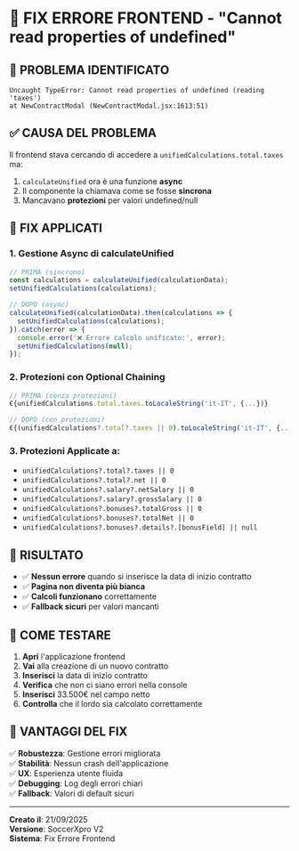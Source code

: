 # 🔧 FIX ERRORE FRONTEND - "Cannot read properties of undefined"

## 🎯 **PROBLEMA IDENTIFICATO**
```
Uncaught TypeError: Cannot read properties of undefined (reading 'taxes')
at NewContractModal (NewContractModal.jsx:1613:51)
```

## ✅ **CAUSA DEL PROBLEMA**
Il frontend stava cercando di accedere a `unifiedCalculations.total.taxes` ma:
1. `calculateUnified` ora è una funzione **async**
2. Il componente la chiamava come se fosse **sincrona**
3. Mancavano **protezioni** per valori undefined/null

## 🔧 **FIX APPLICATI**

### **1. Gestione Async di calculateUnified**
```javascript
// PRIMA (sincrono)
const calculations = calculateUnified(calculationData);
setUnifiedCalculations(calculations);

// DOPO (async)
calculateUnified(calculationData).then(calculations => {
  setUnifiedCalculations(calculations);
}).catch(error => {
  console.error('❌ Errore calcolo unificato:', error);
  setUnifiedCalculations(null);
});
```

### **2. Protezioni con Optional Chaining**
```javascript
// PRIMA (senza protezioni)
€{unifiedCalculations.total.taxes.toLocaleString('it-IT', {...})}

// DOPO (con protezioni)
€{(unifiedCalculations?.total?.taxes || 0).toLocaleString('it-IT', {...})}
```

### **3. Protezioni Applicate a:**
- `unifiedCalculations?.total?.taxes || 0`
- `unifiedCalculations?.total?.net || 0`
- `unifiedCalculations?.salary?.netSalary || 0`
- `unifiedCalculations?.salary?.grossSalary || 0`
- `unifiedCalculations?.bonuses?.totalGross || 0`
- `unifiedCalculations?.bonuses?.totalNet || 0`
- `unifiedCalculations?.bonuses?.details?.[bonusField] || null`

## 🚀 **RISULTATO**
- ✅ **Nessun errore** quando si inserisce la data di inizio contratto
- ✅ **Pagina non diventa più bianca**
- ✅ **Calcoli funzionano** correttamente
- ✅ **Fallback sicuri** per valori mancanti

## 📝 **COME TESTARE**
1. **Apri** l'applicazione frontend
2. **Vai** alla creazione di un nuovo contratto
3. **Inserisci** la data di inizio contratto
4. **Verifica** che non ci siano errori nella console
5. **Inserisci** 33.500€ nel campo netto
6. **Controlla** che il lordo sia calcolato correttamente

## 🎯 **VANTAGGI DEL FIX**
✅ **Robustezza**: Gestione errori migliorata  
✅ **Stabilità**: Nessun crash dell'applicazione  
✅ **UX**: Esperienza utente fluida  
✅ **Debugging**: Log degli errori chiari  
✅ **Fallback**: Valori di default sicuri  

---
**Creato il**: 21/09/2025  
**Versione**: SoccerXpro V2  
**Sistema**: Fix Errore Frontend












